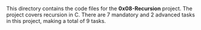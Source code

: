 This directory contains the code files for the **0x08-Recursion** project. The project covers recursion in C.
There are 7 mandatory and 2 advanced tasks in this project, making a total of 9 tasks.